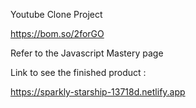 Youtube Clone Project 


https://bom.so/2forGO


Refer to the Javascript Mastery page

Link to see the finished product :

https://sparkly-starship-13718d.netlify.app



